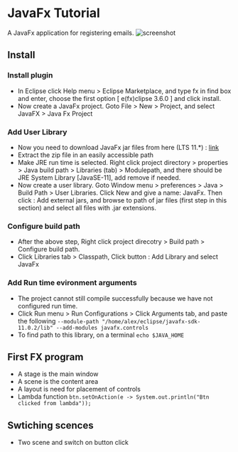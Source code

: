 # JavaFx Tutorial

A JavaFx application for registering emails.
![screenshot]()

## Install

### Install plugin

- In Eclipse click Help menu > Eclipse Marketplace, and type fx in find box and enter, choose the first option [ e(fx)clipse 3.6.0 ] and click install.
- Now create a JavaFx project. Goto File > New > Project, and select JavaFX > Java Fx Project

### Add User Library

- Now you need to download JavaFx jar files from here (LTS 11.\*) : [link](https://gluonhq.com/products/javafx/)
- Extract the zip file in an easily accessible path
- Make JRE run time is selected. Right click project directory > properties > Java build path > Libraries (tab) > Modulepath, and there should be JRE System Library [JavaSE-11], add remove if needed.
- Now create a user library. Goto Window menu > preferences > Java > Build Path > User Libraries. Click New and give a name: JavaFx. Then click : Add external jars, and browse to path of jar files (first step in this section) and select all files with .jar extensions.

### Configure build path

- After the above step, Right click project direcotry > Build path > Configure build path.
- Click Libraries tab > Classpath, Click button : Add Library and select JavaFx

### Add Run time evironment arguments

- The project cannot still compile successfully because we have not configured run time.
- Click Run menu > Run Configurations > Click Arguments tab, and paste the following
  `--module-path "/home/alex/eclipse/javafx-sdk-11.0.2/lib" --add-modules javafx.controls`
- To find path to this library, on a terminal `echo $JAVA_HOME`

## First FX program

- A stage is the main window
- A scene is the content area
- A layout is need for placement of controls
- Lambda function
  `btn.setOnAction(e -> System.out.println("Btn clicked from lambda")); `

## Swtiching scences

- Two scene and switch on button click
